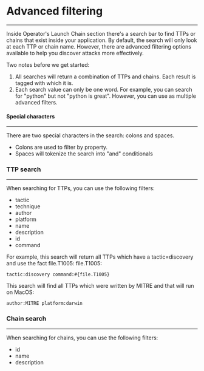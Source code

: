 # Advanced filtering

---

Inside Operator's Launch Chain section there's a search bar to find TTPs or chains that exist inside your
application. By default, the search will only look at each TTP or chain name. However, there are advanced
filtering options available to help you discover attacks more effectively.

Two notes before we get started:
1. All searches will return a combination of TTPs and chains. Each result is tagged with which it is.
2. Each search value can only be one word. For example, you can search for "python" but not "python is great". However, you can use as multiple advanced filters.

#### Special characters

---

There are two special characters in the search: colons and spaces. 

- Colons are used to filter by property.
- Spaces will tokenize the search into "and" conditionals

### TTP search

---

When searching for TTPs, you can use the following filters:
- tactic
- technique
- author
- platform
- name
- description
- id
- command

For example, this search will return all TTPs which have a tactic=discovery and use the fact file.T1005:
file.T1005:
```
tactic:discovery command:#{file.T1005}
```
This search will find all TTPs which were written by MITRE and that will run on MacOS:
```
author:MITRE platform:darwin
```

### Chain search

---

When searching for chains, you can use the following filters:
- id
- name
- description
